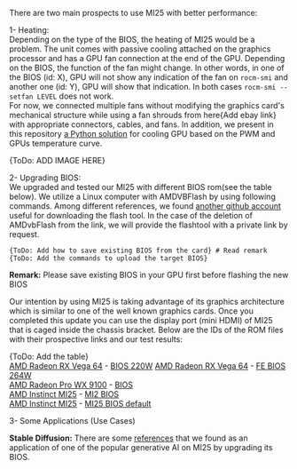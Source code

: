 
There are two main prospects to use MI25 with better performance:  

1- Heating:  
Depending on the type of the BIOS, the heating of MI25 would be a problem. The unit comes with passive cooling attached on the graphics processor and has a GPU fan connection at the end of the GPU. Depending on the BIOS, the function of the fan might change. In other words, in one of the BIOS (id: X), GPU will not show any indication of the fan on `rocm-smi` and another one (id: Y), GPU will show that indication. In both cases `rocm-smi --setfan LEVEL` does not work.  
For now, we connected multiple fans without modifying the graphics card's mechanical structure while using a fan shrouds from here{Add ebay link} with appropriate connectors, cables, and fans. In addition, we present in this repository [a Python solution](https://github.com/bankh/GPU_Compute/tree/main/amdgpu-pyfancontrol) for cooling GPU based on the PWM and GPUs temperature curve.

{ToDo: ADD IMAGE HERE}

2- Upgrading BIOS:  
We upgraded and tested our MI25 with different BIOS rom(see the table below). We utilize a Linux computer with AMDVBFlash by using following commands. Among different references, we found [another github account](https://github.com/stylesuxx/amdvbflash) useful for downloading the flash tool. In the case of the deletion of AMDvbFlash from the link, we will provide the flashtool with a private link by request.
```
{ToDo: Add how to save existing BIOS from the card} # Read remark 
{ToDo: Add the commands to upload the target BIOS} 
```
__Remark:__ Please save existing BIOS in your GPU first before flashing the new BIOS

Our intention by using MI25 is taking advantage of its graphics architecture which is similar to one of the well known graphics cards. Once you completed this update you can use the display port (mini HDMI) of MI25 that is caged inside the chassis bracket. Below are the IDs of the ROM files with their prospective links and our test results:

{ToDo: Add the table}  
[AMD Radeon RX Vega 64](https://www.techpowerup.com/gpu-specs/radeon-rx-vega-64.c2871) - [BIOS 220W](https://www.techpowerup.com/vgabios/197023/amd-rxvegafe-16384-170628](https://www.techpowerup.com/vgabios/196039/amd-rxvega64-16384-170616-1))  
[AMD Radeon RX Vega 64](https://www.techpowerup.com/gpu-specs/radeon-rx-vega-64.c2871) - [FE BIOS 264W](https://www.techpowerup.com/vgabios/197023/amd-rxvegafe-16384-170628)  
[AMD Radeon Pro WX 9100](https://www.techpowerup.com/gpu-specs/radeon-pro-wx-9100.c2989) - [BIOS](https://www.techpowerup.com/vgabios/218718/218718)  
[AMD Instinct MI25](https://www.techpowerup.com/gpu-specs/radeon-instinct-mi25.c2983) - [MI2 BIOS](https://www.techpowerup.com/vgabios/245174/245174)  
[AMD Instinct MI25](https://www.techpowerup.com/gpu-specs/radeon-instinct-mi25.c2983) - [MI25 BIOS default]()  

3- Some Applications (Use Cases)  

**Stable Diffusion:** There are some [references](https://forum.level1techs.com/t/mi25-stable-diffusions-100-hidden-beast/194172/19) that we found as an application of one of the popular generative AI on MI25 by upgrading its BIOS.
